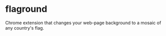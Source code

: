 # flaground
Chrome extension that changes your web-page background to a mosaic of any country's flag.
